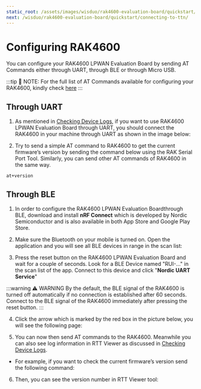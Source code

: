 ```yaml
---
static_root: /assets/images/wisduo/rak4600-evaluation-board/quickstart/5.configuring-rak4600
next: /wisduo/rak4600-evaluation-board/quickstart/connecting-to-ttn/
---
```


# Configuring RAK4600

You can configure your RAK4600 LPWAN Evaluation Board by sending AT Commands either through UART, through BLE or through Micro USB.

:::tip 📝 NOTE:
For the full list of AT Commands available for configuring your RAK4600, kindly check [here](at-commands)
:::

## Through UART

1. As mentioned in [Checking Device Logs](checking-device-logs), if you want to use RAK4600 LPWAN Evaluation Board through UART, you should connect the RAK4600 in your machine through UART as shown in the image below:

<rk-img
  :src="`${$frontmatter.static_root}/evtfrnai2bs2mtpyhusv.jpg`"
  width="100%"
  figure-number="1"
  caption="RAK4600 and USB-UART Connection"
/>

2. Try to send a simple AT command to RAK4600 to get the current firmware’s version by sending the command below using the RAK Serial Port Tool. Similarly, you can send other AT commands of RAK4600 in the same way.

```
at+version
```

<rk-img
  :src="`${$frontmatter.static_root}/viskdhazv9uu3yxhotid.jpg`"
  width="50%"
  figure-number="2"
  caption="AT command for Firmware Version"
/>

## Through BLE

1. In order to configure the RAK4600 LPWAN Evaluation Boardthrough BLE, download and install **nRF Connect** which is developed by Nordic Semiconductor and is also available in both App Store and Google Play Store.

<rk-img
  :src="`${$frontmatter.static_root}/eponlb3piu1p6noof1np.png`"
  width="100%"
  figure-number="3"
  caption="nRF Connect App in Android and IOS"
/>

2. Make sure the Bluetooth on your mobile is turned on. Open the application and you will see all BLE devices in range in the scan list:

<rk-img
  :src="`${$frontmatter.static_root}/rwpeihuyflhu65gopfml.jpg`"
  width="50%"
  figure-number="4"
  caption="Available Bluetooth Devices in the Nordic App"
/>

3. Press the reset button on the RAK4600 LPWAN Evaluation Board and wait for a couple of seconds. Look for a BLE Device named "RUI-..." in the scan list of the app. Connect to this device and click "**Nordic UART Service**"

<rk-img
  :src="`${$frontmatter.static_root}/mg6xtfoepu06s33iedyu.jpg`"
  width="100%"
  figure-number="5"
  caption="Nordic UART Service in the Nordic App"
/>

:::warning ⚠️ WARNING
By the default, the BLE signal of the RAK4600 is turned off automatically if no connection is established after 60 seconds. Connect to the BLE signal of the RAK4600 immediately after pressing the reset button.
:::

4. Click the arrow which is marked by the red box in the picture below, you will see the following page:

<rk-img
  :src="`${$frontmatter.static_root}/r7j95cqwrevod7qtvcsv.jpg`"
  width="50%"
  figure-number="6"
  caption="RX Characteristic in the Nordic UART Service"
/>

5. You can now then send AT commands to the RAK4600. Meanwhile you can also see log information in RTT Viewer as discussed in [Checking Device Logs](checking-device-logs).

- For example, if you want to check the current firmware’s version send the following command:

<rk-img
  :src="`${$frontmatter.static_root}/jficmu58afzs3r1hkw5h.jpg`"
  width="100%"
  figure-number="7"
  caption="Sending AT Command via Nordic App"
/>

6. Then, you can see the version number in RTT Viewer tool:
   <rk-img
     :src="`${$frontmatter.static_root}/nqqegmebbppnrcguzshh.png`"
     width="100%"
     figure-number="8"
     caption="Log Info in J-Link RTT Viewer"
   />
